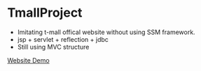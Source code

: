 # TmallProject
* Imitating t-mall offical website without using SSM framework.
* jsp + servlet + reflection + jdbc
* Still using MVC structure

[Website Demo](http://106.14.173.104:8080/tianmao)
